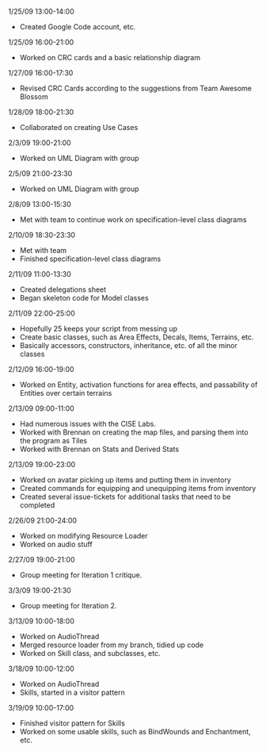 1/25/09 13:00-14:00
  * Created Google Code account, etc.

1/25/09 16:00-21:00
  * Worked on CRC cards and a basic relationship diagram

1/27/09 16:00-17:30
  * Revised CRC Cards according to the suggestions from Team Awesome Blossom

1/28/09 18:00-21:30
  * Collaborated on creating Use Cases

2/3/09 19:00-21:00
  * Worked on UML Diagram with group

2/5/09 21:00-23:30
  * Worked on UML Diagram with group

2/8/09 13:00-15:30

  * Met with team to continue work on specification-level class diagrams

2/10/09 18:30-23:30

  * Met with team
  * Finished specification-level class diagrams

2/11/09 11:00-13:30
  * Created delegations sheet
  * Began skeleton code for Model classes

2/11/09 22:00-25:00
  * Hopefully 25 keeps your script from messing up
  * Create basic classes, such as Area Effects, Decals, Items, Terrains, etc.
  * Basically accessors, constructors, inheritance, etc. of all the minor classes

2/12/09 16:00-19:00
  * Worked on Entity, activation functions for area effects, and passability of Entities over certain terrains

2/13/09 09:00-11:00
  * Had numerous issues with the CISE Labs.
  * Worked with Brennan on creating the map files, and parsing them into the program as Tiles
  * Worked with Brennan on Stats and Derived Stats

2/13/09 19:00-23:00
  * Worked on avatar picking up items and putting them in inventory
  * Created commands for equipping and unequipping items from inventory
  * Created several issue-tickets for additional tasks that need to be completed

2/26/09 21:00-24:00
  * Worked on modifying Resource Loader
  * Worked on audio stuff

2/27/09 19:00-21:00

  * Group meeting for Iteration 1 critique.

3/3/09 19:00-21:30

  * Group meeting for Iteration 2.

3/13/09 10:00-18:00

  * Worked on AudioThread
  * Merged resource loader from my branch, tidied up code
  * Worked on Skill class, and subclasses, etc.

3/18/09 10:00-12:00

  * Worked on AudioThread
  * Skills, started in a visitor pattern

3/19/09 10:00-17:00

  * Finished visitor pattern for Skills
  * Worked on some usable skills, such as BindWounds and Enchantment, etc.
